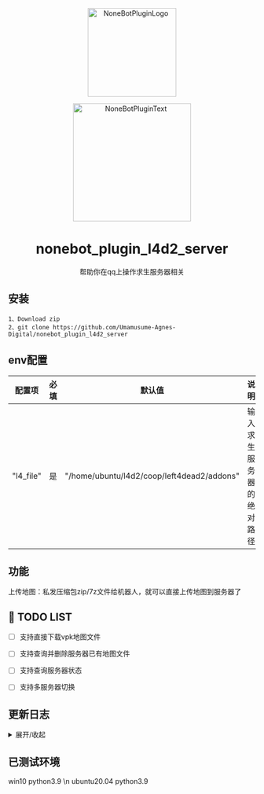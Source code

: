 <div align="center">
  <img src="https://s2.loli.net/2022/06/16/opBDE8Swad5rU3n.png" width="180" height="180" alt="NoneBotPluginLogo">
  <br>
  <p><img src="https://s2.loli.net/2022/06/16/xsVUGRrkbn1ljTD.png" width="240" alt="NoneBotPluginText"></p>
</div>

<div align="center">

# nonebot_plugin_l4d2_server
帮助你在qq上操作求生服务器相关

</div>

## 安装
    1、Download zip
    2、git clone https://github.com/Umamusume-Agnes-Digital/nonebot_plugin_l4d2_server

## env配置
| 配置项 | 必填 | 默认值 | 说明 |
|:-----:|:----:|:----:|:----:|
| "l4_file" | 是 | "/home/ubuntu/l4d2/coop/left4dead2/addons" | 输入求生服务器的绝对路径 |

## 功能
  上传地图：私发压缩包zip/7z文件给机器人，就可以直接上传地图到服务器了

## 📝 TODO LIST

- [ ] 支持直接下载vpk地图文件
- [ ] 支持查询并删除服务器已有地图文件
- [ ] 支持查询服务器状态
- [ ] 支持多服务器切换


##  更新日志

<details>
<summary>展开/收起</summary>

### 0.0.1

- 插件初次发布，可私聊添加地图

</details>

## 已测试环境
  win10 python3.9 \n
  ubuntu20.04 python3.9
